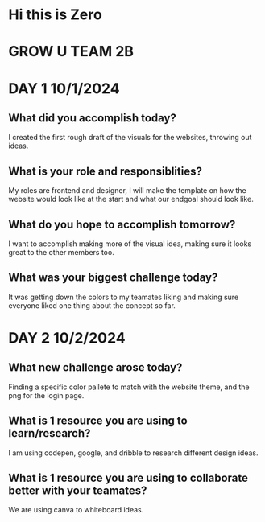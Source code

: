 # Hi this is Zero

# GROW U TEAM 2B

# DAY 1 10/1/2024

## What did you accomplish today?
I created the first rough draft of the visuals for the websites, throwing out ideas.

## What is your role and responsiblities?
My roles are frontend and designer, I will make the template on how the website would look like at the start and what our endgoal should look like.

## What do you hope to accomplish tomorrow?
I want to accomplish making more of the visual idea, making sure it looks great to the other members too.

## What was your biggest challenge today?
It was getting down the colors to my teamates liking and making sure everyone liked one thing about the concept so far.

# DAY 2 10/2/2024

## What new challenge arose today?
Finding a specific color pallete to match with the website theme, and the png for the login page.

## What is 1 resource you are using to learn/research?
I am using codepen, google, and dribble to research different design ideas.

## What is 1 resource you are using to collaborate better with your teamates?
We are using canva to whiteboard ideas.